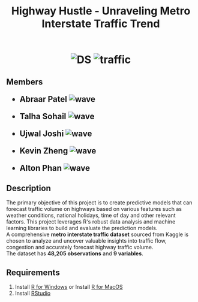 <div id="header" align="center">
  <h1> Highway Hustle - Unraveling Metro
Interstate Traffic Trend
    <br><br>
    
![DS](https://github.com/a23patel/MATH4322_GroupProject/assets/87881362/6c98b16d-2a54-4690-9b0e-150d38c26024) ![traffic](https://github.com/a23patel/MATH4322_GroupProject/assets/87881362/0a6dd433-e0ae-4319-a2c1-bbca413292ac)


</h1>
</div>


<h2>Members
  <ul>
    <li>
    
 Abraar Patel ![wave](https://github.com/a23patel/MATH4322_GroupProject/assets/87881362/5ce44179-2db0-4230-a0fd-14136ddb997a)
 </li>
  <li>
    
Talha Sohail ![wave](https://github.com/a23patel/MATH4322_GroupProject/assets/87881362/5ce44179-2db0-4230-a0fd-14136ddb997a)
</li>
<li>

Ujwal Joshi ![wave](https://github.com/a23patel/MATH4322_GroupProject/assets/87881362/5ce44179-2db0-4230-a0fd-14136ddb997a)
</li>
<li>

Kevin Zheng ![wave](https://github.com/a23patel/MATH4322_GroupProject/assets/87881362/5ce44179-2db0-4230-a0fd-14136ddb997a)
</li>
<li>

Alton Phan ![wave](https://github.com/a23patel/MATH4322_GroupProject/assets/87881362/5ce44179-2db0-4230-a0fd-14136ddb997a)

</li>
</ul>
</h2>

<h2> Description </h2>

The primary objective of this project is to create predictive models that can forecast traffic volume on highways based on various features such as weather conditions, national holidays, time of day and other relevant factors. This project leverages R's robust data analysis and machine learning libraries to build and evaluate the prediction models.<br>
A comprehensive <b>metro interstate traffic dataset</b> sourced from Kaggle is chosen to analyze and uncover valuable insights into traffic flow, congestion and accurately forecast highway traffic volume.<br>
The dataset has <b>48,205 observations</b> and <b>9 variables</b>.

<h2>Requirements</h2>

1. Install <a href="https://cran.r-project.org/bin/windows/base/">R for Windows</a> or Install <a href="https://cran.r-project.org/bin/macosx/">R for MacOS</a>
2. Install <a href="https://posit.co/download/rstudio-desktop/">RStudio</a>

  
